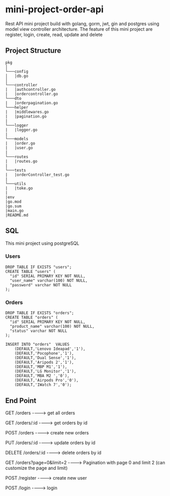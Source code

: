 # mini-project-order-api
Rest API mini project build with golang, gorm, jwt, gin and postgres using model view controller architecture.
The feature of this mini project are register, login, create, read, update and delete
## Project Structure
```
pkg    
│
└───config
│   │db.go   
│   
└───controller
|   │authcontroller.go
|   |ordercontroller.go 
└───dto
|   |orderpagination.go
└───helper
|   |middlewares.go
|   |pagination.go   
|
└───logger
|   |logger.go
|
└───models
|   |order.go
|   |user.go
| 
└───routes
|   |routes.go
|
└───tests
|   |orderController_test.go
|   
└───utils
|   |toke.go
|
|env
|go.mod
|go.sum
|main.go
|README.md
```
## SQL 
This mini project using postgreSQL
### Users
```
DROP TABLE IF EXISTS "users";
CREATE TABLE "users" (
  "id" SERIAL PRIMARY KEY NOT NULL,
  "user_name" varchar(100) NOT NULL,
  "password" varchar NOT NULL
);
```
### Orders
```
DROP TABLE IF EXISTS "orders";
CREATE TABLE "orders" (
  "id" SERIAL PRIMARY KEY NOT NULL,
  "product_name" varchar(100) NOT NULL,
  "status" varchar NOT NULL
);

INSERT INTO "orders"  VALUES
	(DEFAULT,'Lenovo Ideapad','1'),
	(DEFAULT,'Pocophone','1'),
	(DEFAULT,'Dual Sense','1'),
	(DEFAULT,'Aripods 2','1'),
	(DEFAULT,'MBP M1','1'),
	(DEFAULT,'LG Monitor','1'),
	(DEFAULT,'MBA M2 ','0'),
	(DEFAULT,'Airpods Pro','0'),
	(DEFAULT,'IWatch 7','0');
```
## End Point
GET /orders ----> get all orders

GET /orders/:id ----> get orders by id

POST /orders ----> create new orders

PUT /orders/:id ----> update orders by id

DELETE /orders/:id ----> delete orders by id

GET /orders?page=0&limit=2 ----> Pagination with page 0 and limit 2 (can customize the page and limit)

POST /register ----> create new user

POST /login ----> login 

